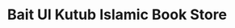 ---
title: "Bait Ul Kutub Islamic Book Store"
url: /karachi/bait-ul-kutub-islamic-book-store/
shop: Bücher
---